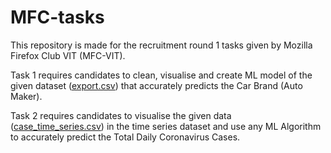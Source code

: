 # MFC-tasks
This repository is made for the recruitment round 1 tasks given by Mozilla Firefox Club VIT (MFC-VIT).

Task 1 requires candidates to clean, visualise and create ML model of the given dataset ([export.csv](https://github.com/arjundas1/MFC-Tasks/blob/main/export.csv)) that accurately predicts the Car Brand (Auto Maker).

Task 2 requires candidates to visualise the given data ([case_time_series.csv](https://github.com/arjundas1/MFC-Tasks/blob/main/case_time_series.csv)) in the time series dataset and use any ML Algorithm to accurately predict the Total Daily Coronavirus Cases.
